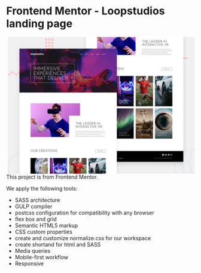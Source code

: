 # Frontend Mentor - Loopstudios landing page

<a href="https://loopstudios-two-pied.vercel.app/">
<img align="right" width="500" src="./design/desktop-preview.jpg"/>
</a>

This project is from Frontend Mentor.

We apply the following tools: 

- SASS architecture
- GULP compiler
- postcss configuration for compatibility with any browser
- flex box and grid
- Semantic HTML5 markup
- CSS custom properties
- create and customize normalize.css for our workspace
- create shortand for html and SASS
- Media queries
- Mobile-first workflow
- Responsive
